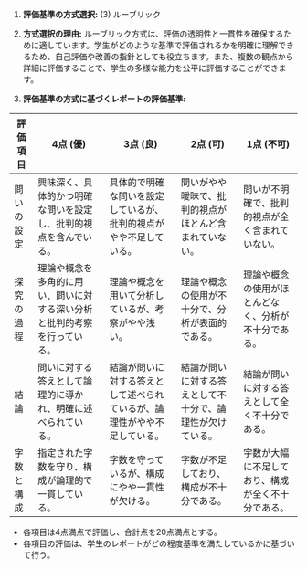 1. **評価基準の方式選択:** (3) ルーブリック

2. **方式選択の理由:** ルーブリック方式は、評価の透明性と一貫性を確保するために適しています。学生がどのような基準で評価されるかを明確に理解できるため、自己評価や改善の指針としても役立ちます。また、複数の観点から詳細に評価することで、学生の多様な能力を公平に評価することができます。

3. **評価基準の方式に基づくレポートの評価基準:**

| 評価項目       | 4点 (優)                                                                 | 3点 (良)                                                               | 2点 (可)                                                               | 1点 (不可)                                                             |
|----------------|--------------------------------------------------------------------------|------------------------------------------------------------------------|------------------------------------------------------------------------|------------------------------------------------------------------------|
| 問いの設定     | 興味深く、具体的かつ明確な問いを設定し、批判的視点を含んでいる。         | 具体的で明確な問いを設定しているが、批判的視点がやや不足している。     | 問いがやや曖昧で、批判的視点がほとんど含まれていない。                 | 問いが不明確で、批判的視点が全く含まれていない。                     |
| 探究の過程     | 理論や概念を多角的に用い、問いに対する深い分析と批判的考察を行っている。 | 理論や概念を用いて分析しているが、考察がやや浅い。                     | 理論や概念の使用が不十分で、分析が表面的である。                       | 理論や概念の使用がほとんどなく、分析が不十分である。                 |
| 結論           | 問いに対する答えとして論理的に導かれ、明確に述べられている。             | 結論が問いに対する答えとして述べられているが、論理性がやや不足している。 | 結論が問いに対する答えとして不十分で、論理性が欠けている。             | 結論が問いに対する答えとして全く不十分である。                       |
| 字数と構成     | 指定された字数を守り、構成が論理的で一貫している。                       | 字数を守っているが、構成にやや一貫性が欠ける。                         | 字数が不足しており、構成が不十分である。                               | 字数が大幅に不足しており、構成が全く不十分である。                   |

- 各項目は4点満点で評価し、合計点を20点満点とする。
- 各項目の評価は、学生のレポートがどの程度基準を満たしているかに基づいて行う。